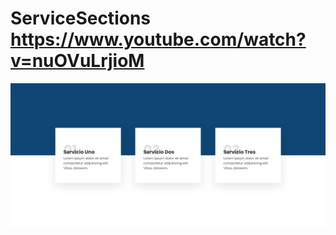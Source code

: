 # ServiceSections https://www.youtube.com/watch?v=nuOVuLrjioM
<p align="center">
  <img src="preview.png" alt="preview del proyecto"  width="1600">
</p>